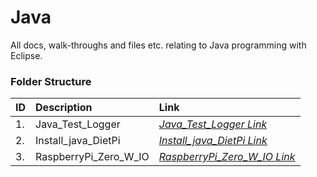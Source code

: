# Java
All docs, walk-throughs and files etc. relating to Java programming with Eclipse.

### Folder Structure

|ID|Description|Link|
| :------------| :------------ | :------------ |
|1.|Java_Test_Logger|*[Java_Test_Logger Link](https://github.com/Cale-Torino/Little_Apps/tree/main/Java/1.%20Java_Test_Logger)*|
|2.|Install_java_DietPi|*[Install_java_DietPi Link](https://github.com/Cale-Torino/Little_Apps/tree/main/Java/2.%20Install_java_DietPi)*|
|3.|RaspberryPi_Zero_W_IO|*[RaspberryPi_Zero_W_IO Link](https://github.com/Cale-Torino/Little_Apps/tree/main/Java/2.%20Install_java_DietPi)*|
